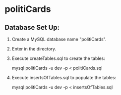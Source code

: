 politiCards
===========


## Database Set Up: ##

1. Create a MySQL database name "politiCards".
2. Enter in the directory. 
3. Execute createTables.sql to create the tables:

	mysql politiCards -u dev -p < politiCards.sql

4.  Execute insertsOfTables.sql to populate the tables:

	mysql politiCards -u dev -p < insertsOfTables.sql
